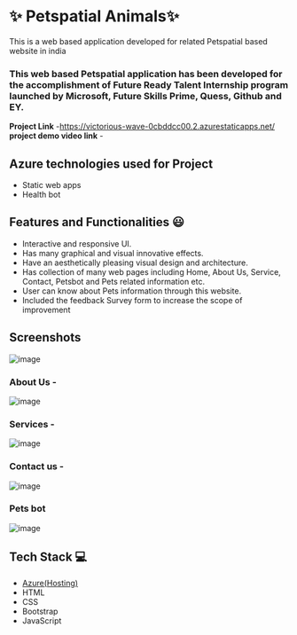 

# ✨ Petspatial Animals✨

This is a web based application developed for related Petspatial based website in india

### This web based Petspatial application has been developed for the accomplishment of Future Ready Talent Internship program launched by Microsoft, Future Skills Prime, Quess, Github and EY.


**Project Link**  -https://victorious-wave-0cbddcc00.2.azurestaticapps.net/
**project demo video link** - 

## Azure technologies used for Project

- Static web apps
- Health bot

## Features and Functionalities 😃

- Interactive and responsive UI.
- Has many graphical and visual innovative effects.
- Have an aesthetically pleasing visual design and architecture.
- Has collection of many web pages including Home, About Us, Service, Contact, Petsbot and Pets related information etc.
- User can know about Pets information through this website.
- Included the feedback Survey form to increase the scope of improvement 

## Screenshots
![image](https://user-images.githubusercontent.com/117963272/203721694-6be355bb-5772-44d2-a1ab-8e4295b4b37a.png)




   

### About Us -
![image](https://user-images.githubusercontent.com/117963272/203721854-e2ab66a9-2fa9-4195-b202-6c880c9c9392.png)




### Services -

![image](https://user-images.githubusercontent.com/117963272/203722134-298ba3dc-16ff-4b1c-9586-8af5d6c9ca4c.png)



### Contact us -
![image](https://user-images.githubusercontent.com/117963272/203722328-1deda22e-48d9-40a7-b2fd-cfa1691fe283.png)




### Pets bot
![image](https://user-images.githubusercontent.com/117963272/203721398-1a9d695f-3708-43fd-9c77-5255034e314e.png)




## Tech Stack 💻

- [Azure(Hosting)](https://azure.microsoft.com/en-in/features/azure-portal/)
- HTML
- CSS
- Bootstrap
- JavaScript
